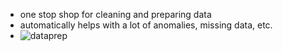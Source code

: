 - one stop shop for cleaning and preparing data
- automatically helps with a lot of anomalies, missing data, etc.
- ![dataprep](https://miro.medium.com/max/300/0*PZBSMFQzL3TmC_wJ.)